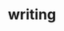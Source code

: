 ---
layout: page
title: writing
nav: true
nav_order: 10
dropdown: true
children: 
    - title: Philosophy
      permalink: /writing/philosophy
    - title: Does philosophy matter?
      permalink: /writing/does-philosophy-matter
    - title: divider
    - title: Data Science Articles
      permalink: /writing/ds_articles
    - title: divider
    - title: Stories / Fiction
      permalink: /writing/fiction
    - title: divider
    - title: Modern Deep Learning Design & Applications
      permalink: /writing/mdldna
    - title: Modern Deep Learning for Tabular Data
      permalink: /writing/mdl4td
---